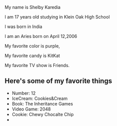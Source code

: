 My name is Shelby Karedia

I am 17 years old studying in Klein Oak High School

I was born in India

 I am an Aries born on April 12,2006

My favorite color is purple,

My favorite candy is KitKat

My favorite TV show is Friends. 

## Here's some of my favorite things
- Number: 12
- IceCream: Cookies&Cream
- Book: The Inheritance Games
- Video Game: 2048
- Cookie: Chewy Chocalte Chip
- 
